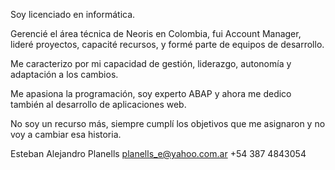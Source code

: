Soy licenciado en informática.

Gerencié el área técnica de Neoris en Colombia, fui Account Manager, lideré proyectos, capacité recursos, y formé parte de equipos de desarrollo. 

Me caracterizo por mi capacidad de gestión, liderazgo, autonomía y adaptación a los cambios.

Me apasiona la programación, soy experto ABAP y ahora me dedico también al desarrollo de aplicaciones web.

No soy un recurso más, siempre cumplí los objetivos que me asignaron y no voy a cambiar esa historia.

Esteban Alejandro Planells
planells_e@yahoo.com.ar
+54 387 4843054
